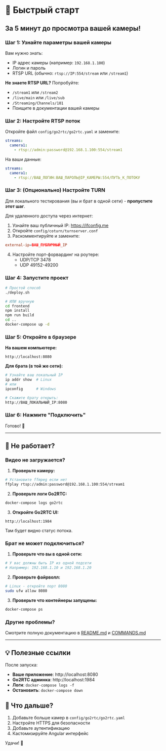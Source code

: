 # 🚀 Быстрый старт

## За 5 минут до просмотра вашей камеры!

### Шаг 1: Узнайте параметры вашей камеры

Вам нужно знать:
- IP адрес камеры (например: `192.168.1.100`)
- Логин и пароль
- RTSP URL (обычно: `rtsp://IP:554/stream` или `/stream1`)

**Не знаете RTSP URL?** Попробуйте:
- `/stream1` или `/stream2`
- `/live/main` или `/live/sub`
- `/Streaming/Channels/101`
- Поищите в документации вашей камеры

### Шаг 2: Настройте RTSP поток

Откройте файл `config/go2rtc/go2rtc.yaml` и замените:

```yaml
streams:
  camera1:
    - rtsp://admin:password@192.168.1.100:554/stream1
```

На ваши данные:
```yaml
streams:
  camera1:
    - rtsp://ВАШ_ЛОГИН:ВАШ_ПАРОЛЬ@IP_КАМЕРЫ:554/ПУТЬ_К_ПОТОКУ
```

### Шаг 3: (Опционально) Настройте TURN

Для локального тестирования (вы и брат в одной сети) - **пропустите этот шаг**.

Для удаленного доступа через интернет:

1. Узнайте ваш публичный IP: https://ifconfig.me
2. Откройте `config/coturn/turnserver.conf`
3. Раскомментируйте и замените:
```conf
external-ip=ВАШ_ПУБЛИЧНЫЙ_IP
```

4. Настройте порт-форвардинг на роутере:
   - UDP/TCP 3478
   - UDP 49152-49200

### Шаг 4: Запустите проект

```bash
# Простой способ
./deploy.sh

# ИЛИ вручную
cd frontend
npm install
npm run build
cd ..
docker-compose up -d
```

### Шаг 5: Откройте в браузере

**На вашем компьютере:**
```
http://localhost:8080
```

**Для брата (в той же сети):**
```bash
# Узнайте ваш локальный IP
ip addr show  # Linux
# или
ipconfig      # Windows

# Скажите брату открыть:
http://ВАШ_ЛОКАЛЬНЫЙ_IP:8080
```

### Шаг 6: Нажмите "Подключить"

Готово! 🎉

---

## 🐛 Не работает?

### Видео не загружается?

1. **Проверьте камеру:**
```bash
# Установите ffmpeg если нет
ffplay rtsp://admin:password@192.168.1.100:554/stream1
```

2. **Проверьте логи Go2RTC:**
```bash
docker-compose logs go2rtc
```

3. **Откройте Go2RTC UI:**
```
http://localhost:1984
```
Там будет видно статус потока.

### Брат не может подключиться?

1. **Проверьте что вы в одной сети:**
```bash
# У вас должны быть IP из одной подсети
# Например: 192.168.1.10 и 192.168.1.20
```

2. **Проверьте файрволл:**
```bash
# Linux - откройте порт 8080
sudo ufw allow 8080
```

3. **Проверьте что контейнеры запущены:**
```bash
docker-compose ps
```

### Другие проблемы?

Смотрите полную документацию в [README.md](README.md) и [COMMANDS.md](COMMANDS.md)

---

## 💡 Полезные ссылки

После запуска:
- **Ваше приложение**: http://localhost:8080
- **Go2RTC админка**: http://localhost:1984
- **Логи**: `docker-compose logs -f`
- **Остановить**: `docker-compose down`

## 🎯 Что дальше?

1. Добавьте больше камер в `config/go2rtc/go2rtc.yaml`
2. Настройте HTTPS для безопасности
3. Добавьте аутентификацию
4. Кастомизируйте Angular интерфейс

Удачи! 🚀
